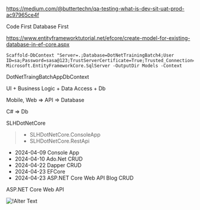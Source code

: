https://medium.com/@buttertechn/qa-testing-what-is-dev-sit-uat-prod-ac97965ce4f

Code First
Database First

https://www.entityframeworktutorial.net/efcore/create-model-for-existing-database-in-ef-core.aspx

```
Scaffold-DbContext "Server=.;Database=DotNetTrainingBatch4;User ID=sa;Password=sasa@123;TrustServerCertificate=True;Trusted_Connection=True;" Microsoft.EntityFrameworkCore.SqlServer -OutputDir Models -Context
```

DotNetTraingBatchAppDbContext 


UI + Business Logic + Data Access + Db

Mobile, Web => API => Database

C# => Db

SLHDotNetCore
> - SLHDotNetCore.ConsoleApp
> - SLHDotNetCore.RestApi


- 2024-04-09 Console App
- 2024-04-10 Ado.Net CRUD
- 2024-04-22 Dapper CRUD
- 2024-04-23 EFCore
- 2024-04-23 ASP.NET Core Web API Blog CRUD

ASP.NET Core Web API

![!Alter Text](https://voyager.postman.com/illustration/diagram-what-is-an-api-postman-illustration.svg)
